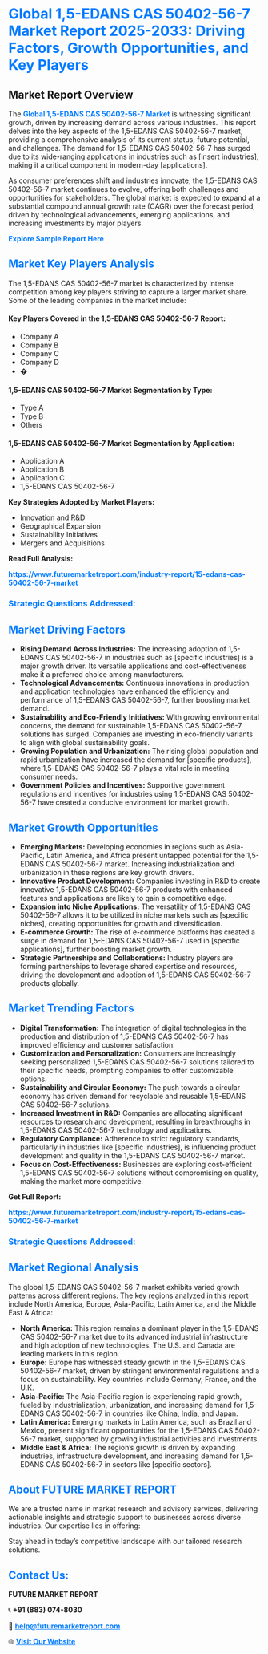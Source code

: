 <h1 style="color: #007BFF;">Global 1,5-EDANS CAS 50402-56-7 Market Report 2025-2033: Driving Factors, Growth Opportunities, and Key Players</h1>

<section id="overview">
<h2>Market Report Overview</h2>
<p>The <a href="https://www.futuremarketreport.com/industry-report/15-edans-cas-50402-56-7-market" style="color: #007BFF; text-decoration: none;"><strong>Global 1,5-EDANS CAS 50402-56-7 Market</strong></a> is witnessing significant growth, driven by increasing demand across various industries. This report delves into the key aspects of the 1,5-EDANS CAS 50402-56-7 market, providing a comprehensive analysis of its current status, future potential, and challenges. The demand for 1,5-EDANS CAS 50402-56-7 has surged due to its wide-ranging applications in industries such as [insert industries], making it a critical component in modern-day [applications].</p>
<p>As consumer preferences shift and industries innovate, the 1,5-EDANS CAS 50402-56-7 market continues to evolve, offering both challenges and opportunities for stakeholders. The global market is expected to expand at a substantial compound annual growth rate (CAGR) over the forecast period, driven by technological advancements, emerging applications, and increasing investments by major players.</p>
</section>

<section id="overview">
<p><a href="https://www.futuremarketreport.com/request-sample/reportId=120287" style="color: #007BFF; text-decoration: none;"><strong>Explore Sample Report Here</strong></a></p>
</section>

<section id="key-players">
<h2 style="color: #007BFF;">Market Key Players Analysis</h2>
<p>The 1,5-EDANS CAS 50402-56-7 market is characterized by intense competition among key players striving to capture a larger market share. Some of the leading companies in the market include:</p>
<h4>Key Players Covered in the 1,5-EDANS CAS 50402-56-7 Report:</h4>
<ul><li>Company A</li><li>Company B</li><li>Company C</li><li>Company D</li><li>�</li></ul>
<h4>1,5-EDANS CAS 50402-56-7 Market Segmentation by Type:</h4>
<ul><li>Type A</li><li>Type B</li><li>Others</li></ul>

<h4>1,5-EDANS CAS 50402-56-7 Market Segmentation by Application:</h4>
<ul><li>Application A</li><li>Application B</li><li>Application C</li><li>1,5-EDANS CAS 50402-56-7</li></ul>
<p><strong>Key Strategies Adopted by Market Players:</strong></p>
<ul>
<li>Innovation and R&D</li>
<li>Geographical Expansion</li>
<li>Sustainability Initiatives</li>
<li>Mergers and Acquisitions</li>
</ul>
</section>

<section>
<p><strong>Read Full Analysis: </strong></p><a href="https://www.futuremarketreport.com/industry-report/15-edans-cas-50402-56-7-market" style="color: #007BFF; text-decoration: none;"><strong>https://www.futuremarketreport.com/industry-report/15-edans-cas-50402-56-7-market</strong></a>
<h3 style="color: #007BFF;">Strategic Questions Addressed:</h3>
</section>

<section id="driving-factors">
<h2 style="color: #007BFF;">Market Driving Factors</h2>
<ul>
<li><strong>Rising Demand Across Industries:</strong> The increasing adoption of 1,5-EDANS CAS 50402-56-7 in industries such as [specific industries] is a major growth driver. Its versatile applications and cost-effectiveness make it a preferred choice among manufacturers.</li>
<li><strong>Technological Advancements:</strong> Continuous innovations in production and application technologies have enhanced the efficiency and performance of 1,5-EDANS CAS 50402-56-7, further boosting market demand.</li>
<li><strong>Sustainability and Eco-Friendly Initiatives:</strong> With growing environmental concerns, the demand for sustainable 1,5-EDANS CAS 50402-56-7 solutions has surged. Companies are investing in eco-friendly variants to align with global sustainability goals.</li>
<li><strong>Growing Population and Urbanization:</strong> The rising global population and rapid urbanization have increased the demand for [specific products], where 1,5-EDANS CAS 50402-56-7 plays a vital role in meeting consumer needs.</li>
<li><strong>Government Policies and Incentives:</strong> Supportive government regulations and incentives for industries using 1,5-EDANS CAS 50402-56-7 have created a conducive environment for market growth.</li>
</ul>
</section>

<section id="growth-opportunities">
<h2 style="color: #007BFF;">Market Growth Opportunities</h2>
<ul>
<li><strong>Emerging Markets:</strong> Developing economies in regions such as Asia-Pacific, Latin America, and Africa present untapped potential for the 1,5-EDANS CAS 50402-56-7 market. Increasing industrialization and urbanization in these regions are key growth drivers.</li>
<li><strong>Innovative Product Development:</strong> Companies investing in R&D to create innovative 1,5-EDANS CAS 50402-56-7 products with enhanced features and applications are likely to gain a competitive edge.</li>
<li><strong>Expansion into Niche Applications:</strong> The versatility of 1,5-EDANS CAS 50402-56-7 allows it to be utilized in niche markets such as [specific niches], creating opportunities for growth and diversification.</li>
<li><strong>E-commerce Growth:</strong> The rise of e-commerce platforms has created a surge in demand for 1,5-EDANS CAS 50402-56-7 used in [specific applications], further boosting market growth.</li>
<li><strong>Strategic Partnerships and Collaborations:</strong> Industry players are forming partnerships to leverage shared expertise and resources, driving the development and adoption of 1,5-EDANS CAS 50402-56-7 products globally.</li>
</ul>
</section>

<section id="trending-factors">
<h2 style="color: #007BFF;">Market Trending Factors</h2>
<ul>
<li><strong>Digital Transformation:</strong> The integration of digital technologies in the production and distribution of 1,5-EDANS CAS 50402-56-7 has improved efficiency and customer satisfaction.</li>
<li><strong>Customization and Personalization:</strong> Consumers are increasingly seeking personalized 1,5-EDANS CAS 50402-56-7 solutions tailored to their specific needs, prompting companies to offer customizable options.</li>
<li><strong>Sustainability and Circular Economy:</strong> The push towards a circular economy has driven demand for recyclable and reusable 1,5-EDANS CAS 50402-56-7 solutions.</li>
<li><strong>Increased Investment in R&D:</strong> Companies are allocating significant resources to research and development, resulting in breakthroughs in 1,5-EDANS CAS 50402-56-7 technology and applications.</li>
<li><strong>Regulatory Compliance:</strong> Adherence to strict regulatory standards, particularly in industries like [specific industries], is influencing product development and quality in the 1,5-EDANS CAS 50402-56-7 market.</li>
<li><strong>Focus on Cost-Effectiveness:</strong> Businesses are exploring cost-efficient 1,5-EDANS CAS 50402-56-7 solutions without compromising on quality, making the market more competitive.</li>
</ul>
</section>

<section>
<p><strong>Get Full Report: </strong></p><a href="https://www.futuremarketreport.com/industry-report/15-edans-cas-50402-56-7-market" style="color: #007BFF; text-decoration: none;"><strong>https://www.futuremarketreport.com/industry-report/15-edans-cas-50402-56-7-market</strong></a>
<h3 style="color: #007BFF;">Strategic Questions Addressed:</h3>
</section>


<section id="regional-analysis">
<h2 style="color: #007BFF;">Market Regional Analysis</h2>
<p>The global 1,5-EDANS CAS 50402-56-7 market exhibits varied growth patterns across different regions. The key regions analyzed in this report include North America, Europe, Asia-Pacific, Latin America, and the Middle East & Africa:</p>
<ul>
<li><strong>North America:</strong> This region remains a dominant player in the 1,5-EDANS CAS 50402-56-7 market due to its advanced industrial infrastructure and high adoption of new technologies. The U.S. and Canada are leading markets in this region.</li>
<li><strong>Europe:</strong> Europe has witnessed steady growth in the 1,5-EDANS CAS 50402-56-7 market, driven by stringent environmental regulations and a focus on sustainability. Key countries include Germany, France, and the U.K.</li>
<li><strong>Asia-Pacific:</strong> The Asia-Pacific region is experiencing rapid growth, fueled by industrialization, urbanization, and increasing demand for 1,5-EDANS CAS 50402-56-7 in countries like China, India, and Japan.</li>
<li><strong>Latin America:</strong> Emerging markets in Latin America, such as Brazil and Mexico, present significant opportunities for the 1,5-EDANS CAS 50402-56-7 market, supported by growing industrial activities and investments.</li>
<li><strong>Middle East & Africa:</strong> The region’s growth is driven by expanding industries, infrastructure development, and increasing demand for 1,5-EDANS CAS 50402-56-7 in sectors like [specific sectors].</li>
</ul>
</section>

<footer>
<h2 style="color: #007BFF;">About FUTURE MARKET REPORT</h2>
<p>We are a trusted name in market research and advisory services, delivering actionable insights and strategic support to businesses across diverse industries. Our expertise lies in offering:</p>

<p>Stay ahead in today’s competitive landscape with our tailored research solutions.</p>

<h2 style="color: #007BFF;">Contact Us:</h2>
<p><strong>FUTURE MARKET REPORT</strong></p>
<p>📞 <strong>+91 (883) 074-8030</strong></p>
<p>📧 <strong><a href="mailto:help@futuremarketreport.com" style="color: #007BFF;">help@futuremarketreport.com</a></strong></p>
<p>🌐 <strong><a href="https://www.futuremarketreport.com/" style="color: #007BFF;">Visit Our Website</a></strong></p>
</footer>